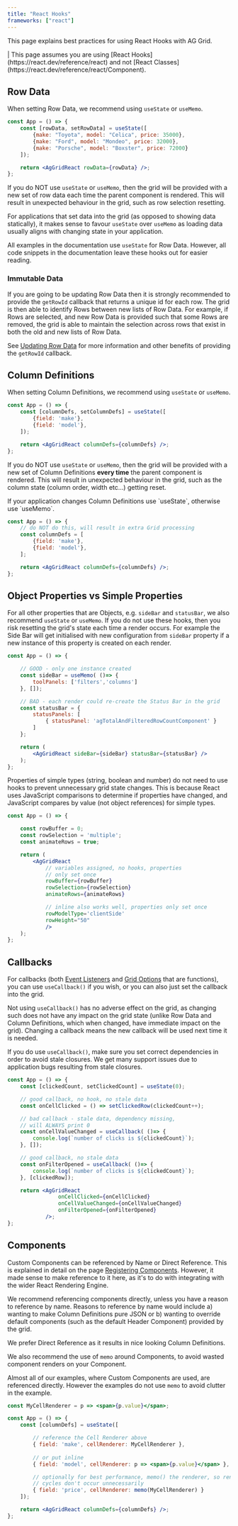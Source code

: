 ```yaml
---
title: "React Hooks"
frameworks: ["react"]
---
```


This page explains best practices for using React Hooks with AG Grid.

<warning>
| This page assumes you are using [React Hooks](https://react.dev/reference/react) and not [React Classes](https://react.dev/reference/react/Component).
</warning>

## Row Data

When setting Row Data, we recommend using `useState` or `useMemo`.

```jsx
const App = () => {
    const [rowData, setRowData] = useState([
        {make: "Toyota", model: "Celica", price: 35000},
        {make: "Ford", model: "Mondeo", price: 32000},
        {make: "Porsche", model: "Boxster", price: 72000}
    ]);

    return <AgGridReact rowData={rowData} />;
};
```

If you do NOT use `useState` or `useMemo`, then the grid will be provided with a new set of row data each time
the parent component is rendered. This will result in unexpected behaviour in the grid, such as row selection resetting.

For applications that set data into the grid (as opposed to showing data statically), it makes sense to favour `useState`
over `useMemo` as loading data usually aligns with changing state in your application.

All examples in the documentation use `useState` for Row Data. However, all code snippets in the documentation leave 
these hooks out for easier reading.

### Immutable Data

If you are going to be updating Row Data then it is strongly recommended to provide the `getRowId` callback that returns a unique id for each row. The grid is then able to identify Rows between new lists of Row Data. For example, if Rows are selected, and new Row Data is provided such that some Rows are removed, the grid is able to maintain the selection across rows 
that exist in both the old and new lists of Row Data.

See [Updating Row Data](/data-update-row-data/) for more information and other benefits of providing the `getRowId` callback.


## Column Definitions

When setting Column Definitions, we recommend using `useState` or `useMemo`.

```jsx
const App = () => {
    const [columnDefs, setColumnDefs] = useState([
        {field: 'make'},
        {field: 'model'},
    ]);

    return <AgGridReact columnDefs={columnDefs} />;
};
```

If you do NOT use `useState` or `useMemo`, then the grid will be provided with a new set of Column Definitions **every time**
the parent component is rendered. This will result in unexpected behaviour in the grid, such as the column state 
(column order, width etc...) getting reset.

<warning>
If your application changes Column Definitions use `useState`, otherwise use `useMemo`.
</warning>

```jsx
const App = () => {
    // do NOT do this, will result in extra Grid processing
    const columnDefs = [
        {field: 'make'},
        {field: 'model'},
    ];

    return <AgGridReact columnDefs={columnDefs} />;
};
```

## Object Properties vs Simple Properties

For all other properties that are Objects, e.g. `sideBar` and `statusBar`, we also recommend `useState` or `useMemo`. If
you do not use these hooks, then you risk resetting the grid's state each time a render occurs. For example the Side Bar
will get initialised with new configuration from `sideBar` property if a new instance of this property is created on each render.

```jsx
const App = () => {

    // GOOD - only one instance created
    const sideBar = useMemo( ()=> {
        toolPanels: ['filters','columns']
    }, []);

    // BAD - each render could re-create the Status Bar in the grid
    const statusBar = {
        statusPanels: [ 
            { statusPanel: 'agTotalAndFilteredRowCountComponent' }
        ]
    };

    return (
        <AgGridReact sideBar={sideBar} statusBar={statusBar} />
    );
};
```

Properties of simple types (string, boolean and number) do not need to use hooks to prevent unnecessary grid state 
changes. This is because React uses JavaScript comparisons to determine if properties have changed, and JavaScript 
compares by value (not object references) for simple types.

```jsx
const App = () => {

    const rowBuffer = 0;
    const rowSelection = 'multiple';
    const animateRows = true;

    return (
        <AgGridReact 
            // variables assigned, no hooks, properties
            // only set once
            rowBuffer={rowBuffer} 
            rowSelection={rowSelection} 
            animateRows={animateRows} 

            // inline also works well, properties only set once
            rowModelType='clientSide'
            rowHeight="50"
            />
    );
};
```

## Callbacks

For callbacks (both [Event Listeners](/grid-events/) and [Grid Options](/grid-options/) that are functions), you can use
`useCallback()` if you wish, or you can also just set the callback into the grid.

Not using `useCallback()` has no adverse effect on the grid, as changing such does not have any impact on the grid state
(unlike Row Data and Column Definitions, which when changed, have immediate impact on the grid). Changing a callback 
means the new callback will be used next time it is needed.

If you do use `useCallback()`, make sure you set correct dependencies in order to avoid stale closures. We get many 
support issues due to application bugs resulting from stale closures.

```jsx
const App = () => {
    const [clickedCount, setClickedCount] = useState(0);

    // good callback, no hook, no stale data
    const onCellClicked = () => setClickedRow(clickedCount++);

    // bad callback - stale data, dependency missing,
    // will ALWAYS print 0
    const onCellValueChanged = useCallback( ()=> {
        console.log(`number of clicks is ${clickedCount}`);
    }, []);

    // good callback, no stale data
    const onFilterOpened = useCallback( ()=> {
        console.log(`number of clicks is ${clickedCount}`);
    }, [clickedRow]);

    return <AgGridReact 
                onCellClicked={onCellClicked} 
                onCellValueChanged={onCellValueChanged}
                onFilterOpened={onFilterOpened}
            />;
};
```

## Components

Custom Components can be referenced by Name or Direct Reference. This is explained in detail on the page 
[Registering Components](/components/). However, it made sense to make reference to it here, as it's to do with 
integrating with the wider React Rendering Engine.

We recommend referencing components directly, unless you have a reason to reference by name. Reasons to reference by 
name would include a) wanting to make Column Definitions pure JSON or b) wanting to override default components (such as
the default Header Component) provided by the grid.

We prefer Direct Reference as it results in nice looking Column Definitions.

We also recommend the use of `memo` around Components, to avoid wasted component renders on your Component.

Almost all of our examples, where Custom Components are used, are referenced directly. However the examples do not use
`memo` to avoid clutter in the example.

```jsx
const MyCellRenderer = p => <span>{p.value}</span>;

const App = () => {
    const [columnDefs] = useState([

        // reference the Cell Renderer above
        { field: 'make', cellRenderer: MyCellRenderer },
        
        // or put inline
        { field: 'model', cellRenderer: p => <span>{p.value}</span> },

        // optionally for best performance, memo() the renderer, so render
        // cycles don't occur unnecessarily
        { field: 'price', cellRenderer: memo(MyCellRenderer) }
    ]);

    return <AgGridReact columnDefs={columnDefs} />;
};
```